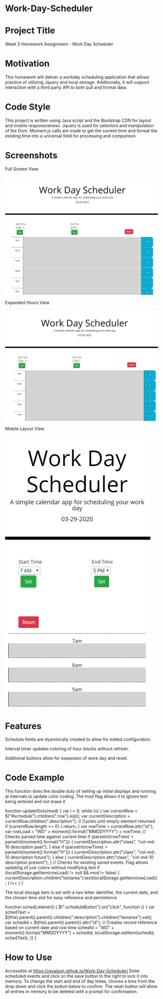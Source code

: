 # Work-Day-Scheduler

# Project Title
Week 5 Homework Assignment - Work Day Scheduler

# Motivation 
This homework will deliver a workday scheduling application that allows practice of utilizing Jquery and local storage. Additionally, it will support interaction with a third party API to both pull and format data. 

# Code Style
This project is written using Java script and the Bootstrap CDN for layout and mobile responsiveness. Jquery is used for selectors and manipulation of the Dom. Moment.js calls are made to get the current time and format the existing time into a universal field for processing and comparison.

# Screenshots

Full Screen View


![FullScreen](Screenshots/standard.JPG "Full Screen")


Expanded Hours View


![Expanded](Screenshots/expanded.JPG "Expanded Hours Screen")


Mobile Layout View


![MobileLayout](Screenshots/mobile.JPG "Mobile Layout Screen")


# Features
Schedule fields are dyanmically created to allow for edited configuration.

Interval timer updates coloring of hour blocks without refresh.

Additional buttons allow for expansion of work day and reset.

# Code Example
This function does the double duty of setting up initial displays and running at intervals to update color coding. The mod flag allows it to ignore text being entered and not erase it

function updateSlots(mod) {
    var i = 0;
    while (x) {
        var currentRow = $("#schedule").children(".row").eq(i);
        var currentDescription = currentRow.children(".description");
        // Cycles until empty element returned
        if (currentRow.length == 0) {
            return;
        }
        var rowTime = currentRow.attr("id");
        var rowLoad = "WD" + moment().format("MMDDYYYY") + rowTime;
        // Checks parsed time against current time
        if (parseInt(rowTime) < parseInt(moment().format("H"))) {
            currentDescription.attr("class", "col-md-10 description past");
        }
        else if (parseInt(rowTime) > parseInt(moment().format("H"))) {
            currentDescription.attr("class", "col-md-10 description future");
        }
        else {
            currentDescription.attr("class", "col-md-10 description present");
        }
        // Checks for existing saved events. Flag allows updating of just colors without modifying text
        if (localStorage.getItem(rowLoad) != null && mod != false) {
            currentDescription.children("textarea").text(localStorage.getItem(rowLoad));
        }
        i++
    }
}



The local storage item is set with a two letter identifier, the current date, and the chosen time slot for easy reference and persistence

function schedListener() {
    $(".scheduleButton").on("click", function () {
        var schedText = $(this).parent().parent().children(".description").children("textarea").val();
        var schedId = $(this).parent().parent().attr("id");
        // Creates record reference based on current date and row time
        schedId = "WD" + moment().format("MMDDYYYY") + schedId;
        localStorage.setItem(schedId, schedText);
    })
}


# How to Use
Accessible at https://ravalash.github.io/Work-Day-Scheduler/
Enter scheduled events and click on the save button to the right to lock it into memory. To change the start and end of day times, choose a time from the drop down and click the button below to confirm. The reset button will allow all entries in memory to be deleted with a prompt for confirmation.
